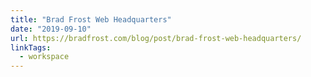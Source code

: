 ```yaml
---
title: "Brad Frost Web Headquarters"
date: "2019-09-10"
url: https://bradfrost.com/blog/post/brad-frost-web-headquarters/
linkTags:
  - workspace
---
```



